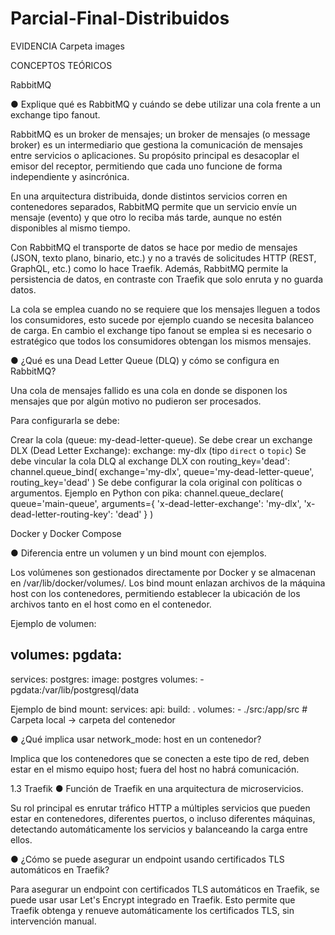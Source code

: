 # Parcial-Final-Distribuidos

EVIDENCIA
Carpeta images

 CONCEPTOS TEÓRICOS
 
RabbitMQ 

● Explique qué es RabbitMQ y cuándo se debe utilizar una cola frente a un exchange tipo fanout.


 RabbitMQ es un broker de mensajes; un broker de mensajes (o message broker) es un intermediario que gestiona la comunicación de mensajes entre servicios o aplicaciones. Su propósito principal es desacoplar el emisor del receptor, permitiendo que cada uno funcione de forma independiente y asincrónica. 

En una arquitectura distribuida, donde distintos servicios corren en contenedores separados, RabbitMQ permite que un servicio envíe un mensaje (evento) y que otro lo reciba más tarde, aunque no estén disponibles al mismo tiempo. 

Con RabbitMQ el transporte de datos se hace por medio de mensajes (JSON, texto plano, binario, etc.) y no a través de solicitudes HTTP (REST, GraphQL, etc.) como lo hace Traefik. Además, RabbitMQ permite la persistencia de datos, en contraste con Traefik que solo enruta y no guarda datos.

La cola se emplea cuando no se requiere que los mensajes lleguen a todos los consumidores, esto sucede por ejemplo cuando se necesita balanceo de carga. En cambio el exchange tipo fanout se emplea si es  necesario o estratégico que todos los consumidores obtengan los mismos mensajes. 

● ¿Qué es una Dead Letter Queue (DLQ) y cómo se configura en RabbitMQ? 

Una cola de mensajes fallido es una cola en donde se disponen los mensajes que por algún motivo no pudieron ser procesados. 

Para configurarla se debe:

Crear la cola (queue: my-dead-letter-queue).
Se debe crear un exchange DLX (Dead Letter Exchange): exchange: my-dlx (tipo `direct` o `topic`)
Se debe vincular la cola DLQ al exchange DLX con routing_key='dead':
channel.queue_bind(
    		exchange='my-dlx',
    		queue='my-dead-letter-queue',
    		routing_key='dead'
)
Se debe configurar la cola original con políticas o argumentos. Ejemplo en Python con pika:
 	channel.queue_declare(
    		queue='main-queue',
    		arguments={
       			'x-dead-letter-exchange': 'my-dlx',
        			'x-dead-letter-routing-key': 'dead'
    		}
)

Docker y Docker Compose 

● Diferencia entre un volumen y un bind mount con ejemplos. 

Los volúmenes son gestionados directamente por Docker y se almacenan en /var/lib/docker/volumes/. Los bind mount enlazan archivos de la máquina host con los contenedores, permitiendo establecer la ubicación de los archivos tanto en el host como en el contenedor.  

Ejemplo de volumen: 


volumes:
  pgdata:
----------------
services:
  postgres:
    image: postgres
    volumes:
      - pgdata:/var/lib/postgresql/data

Ejemplo de bind mount: 
services:
  api:
    build: .
    volumes:
      - ./src:/app/src  # Carpeta local -> carpeta del contenedor


● ¿Qué implica usar network_mode: host en un contenedor?

Implica que los contenedores que se conecten a este tipo de red, deben estar en el mismo equipo host; fuera del host no habrá comunicación. 

1.3 Traefik 
● Función de Traefik en una arquitectura de microservicios. 

Su rol principal es enrutar tráfico HTTP a múltiples servicios que pueden estar en contenedores, diferentes puertos, o incluso diferentes máquinas, detectando automáticamente los servicios y balanceando la carga entre ellos. 

● ¿Cómo se puede asegurar un endpoint usando certificados TLS automáticos en Traefik? 

Para asegurar un endpoint con certificados TLS automáticos en Traefik, se puede usar usar Let's Encrypt integrado en Traefik. Esto permite que Traefik obtenga y renueve automáticamente los certificados TLS, sin intervención manual.

